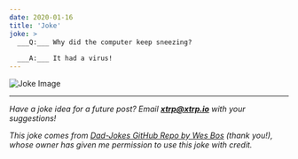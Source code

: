 ```yaml
---
date: 2020-01-16
title: 'Joke'
joke: >
  ___Q:___ Why did the computer keep sneezing?
  
  ___A:___ It had a virus!
---
```


![Joke Image](https://private.xtrp.io/projects/DailyDeveloperJokes/public_image_server/images/5e1258c20b362.png)

---
*Have a joke idea for a future post? Email ___[xtrp@xtrp.io](mailto:xtrp@xtrp.io)___ with your suggestions!*

*This joke comes from [Dad-Jokes GitHub Repo by Wes Bos](https://github.com/wesbos/dad-jokes) (thank you!), whose owner has given me permission to use this joke with credit.*

<!-- 
Joke text:
___Q:___ Why did the computer keep sneezing?

___A:___ It had a virus!
 -->

